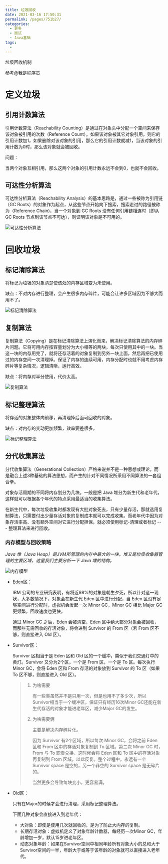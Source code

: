 ```yaml
---
title: 垃圾回收
date: 2021-03-16 17:50:31
permalink: /pages/751b27/
categories:
  - 更多
  - 面试
  - Java基础
tags:
  - 
---
```

垃圾回收机制

<!-- more -->

[参考@我是程序员](https://zhuanlan.zhihu.com/p/73628158)



# 定义垃圾

## 引用计数算法

引用计数算法（Reachability Counting）是通过在对象头中分配一个空间来保存该对象被引用的次数（Reference Count）。如果该对象被其它对象引用，则它的引用计数加1，如果删除对该对象的引用，那么它的引用计数就减1，当该对象的引用计数为0时，那么该对象就会被回收。



问题：

当两个对象互相引用，那么这两个对象的引用计数永远不会到0，也就不会回收。



## 可达性分析算法

可达性分析算法（Reachability Analysis）的基本思路是，通过一些被称为引用链（GC Roots）的对象作为起点，从这些节点开始向下搜索，搜索走过的路径被称为（Reference Chain)，当一个对象到 GC Roots 没有任何引用链相连时（即从 GC Roots 节点到该节点不可达），则证明该对象是不可用的。



<img src="https://pic3.zhimg.com/80/v2-43ddfa6f70d6c3fde381454105af6472_720w.jpg" alt="可达性分析算法" style="zoom:100%;" />



# 回收垃圾

## 标记清除算法

将标记为垃圾的对象清楚使该处的内存区域变为未使用。

缺点：不对内存进行整理，会产生很多内存碎片，可能会让许多区域因为不够大而用不了。

![标记清除算法](https://pic1.zhimg.com/80/v2-20129b9cd43d0f9b3bd37537d639464c_720w.jpg)

## 复制算法

复制算法（Copying）是在标记清除算法上演化而来，解决标记清除算法的内存碎片问题。它将可用内存按容量划分为大小相等的两块，每次只使用其中的一块。当这一块的内存用完了，就将还存活着的对象复制到另外一块上面，然后再把已使用过的内存空间一次清理掉。保证了内存的连续可用，内存分配时也就不用考虑内存碎片等复杂情况，逻辑清晰，运行高效。

缺点：将内存对半分使用，代价太高。

![复制算法](https://pic4.zhimg.com/80/v2-bb9ee29feb22355eed2c1d3ac45606b7_720w.jpg)

## 标记整理算法

将存活的对象整体向前移，再清理掉后面可回收的对象。

缺点：对内存的变动更加频繁，效率要差很多。

![标记整理算法](https://pic1.zhimg.com/80/v2-49f3e16de8d552ef585862062abe3f18_720w.jpg)

## 分代收集算法

分代收集算法（Generational Collection）严格来说并不是一种思想或理论，而是融合上述3种基础的算法思想，而产生的针对不同情况所采用不同算法的一套组合拳。

对象存活周期的不同将内存划分为几块。一般是把 Java 堆分为新生代和老年代，这样就可以根据各个年代的特点采用最适当的收集算法。

在新生代中，每次垃圾收集时都发现有大批对象死去，只有少量存活，那就选用复制算法，只需要付出少量存活对象的复制成本就可以完成收集。而老年代中因为对象存活率高、没有额外空间对它进行分配担保，就必须使用标记-清理或者标记 --- 整理算法来进行回收。

### 内存模型与回收策略

*Java 堆（Java Heap）是JVM所管理的内存中最大的一块，堆又是垃圾收集器管理的主要区域，这里我们主要分析一下 Java 堆的结构。*



![内存模型](https://pic4.zhimg.com/80/v2-2dcba4d81807c67df8309aa181bb00c3_720w.jpg)



- Eden区：

  IBM 公司的专业研究表明，有将近98%的对象是朝生夕死，所以针对这一现状，大多数情况下，对象会在新生代 Eden 区中进行分配，当 Eden 区没有足够空间进行分配时，虚拟机会发起一次 Minor GC，Minor GC 相比 Major GC 更频繁，回收速度也更快。

  通过 Minor GC 之后，Eden 会被清空，Eden 区中绝大部分对象会被回收，而那些无需回收的存活对象，将会进到 Survivor 的 From 区（若 From 区不够，则直接进入 Old 区）。

- Survivor区：

  Survivor 区相当于是 Eden 区和 Old 区的一个缓冲，类似于我们交通灯中的黄灯。Survivor 又分为2个区，一个是 From 区，一个是 To 区。每次执行 Minor GC，会将 Eden 区和 From 存活的对象放到 Survivor 的 To 区（如果 To 区不够，则直接进入 Old 区）。

  > 1. 为啥需要
  >
  >    有一些类虽然并不是只用一次，但是也用不了多少次，所以Survivor相当于一个缓冲区，保证只有经历16次Minor GC还能在新生代存活的对象才能进老年区，减少Major GC的发生。
  >
  > 2. 为啥需要俩
  >
  >    主要是解决内存碎片化。
  >
  >    因为 Survivor 有2个区域，所以每次 Minor GC，会将之前 Eden 区和 From 区中的存活对象复制到 To 区域。第二次 Minor GC 时，From 与 To 职责兑换，这时候会将 Eden 区和 To 区中的存活对象再复制到 From 区域，以此反复。整个过程中，永远有一个 Survivor space 是空的，另一个非空的 Survivor space 是无碎片的。
  >
  >    当然更多会导致每块变小，更容易满。

- Old区：

  只有在Major的时候才会进行清理，采用标记整理算法。

  下面几种对象会直接进入到老年代：

  - 大对象：即使是使用几次就回收的，是为了防止大内存的复制。
  - 长期存活对象：虚拟机定义了对象年龄计数器，每经历一次Minor GC，年龄增加一岁，默认15岁进老年区。
  - 动态对象年龄：如果在Survivor空间中相同年龄所有对象大小的总和大于Survivor空间的一半，年龄大于或等于该年龄的对象就可以直接进入老年代。



